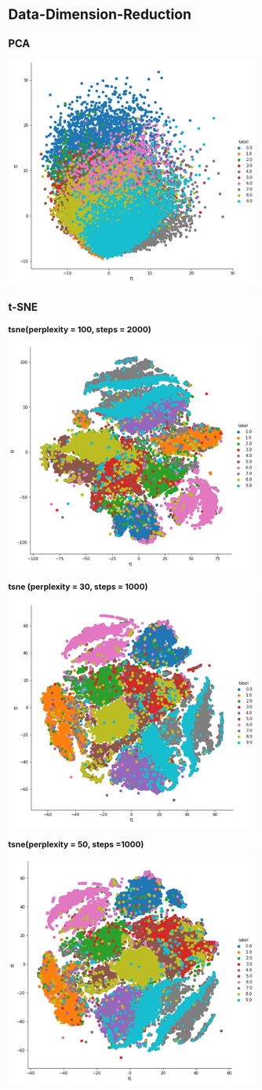 # Data-Dimension-Reduction
## PCA
![alt text](https://github.com/saini-dhiraj/Data-Dimension-Reduction/blob/master/PCA/PCA-on-MNIST-data.png)

## t-SNE
### tsne(perplexity = 100, steps = 2000)
![alt text](https://github.com/saini-dhiraj/Data-Dimension-Reduction/blob/master/t-SNE/tsne-100-2000.png)

### tsne (perplexity = 30, steps = 1000)
![alt text](https://github.com/saini-dhiraj/Data-Dimension-Reduction/blob/master/t-SNE/tsne-30-1000.png)

### tsne(perplexity = 50, steps =1000)
![alt text](https://github.com/saini-dhiraj/Data-Dimension-Reduction/blob/master/t-SNE/tsne-50-1000.png)
